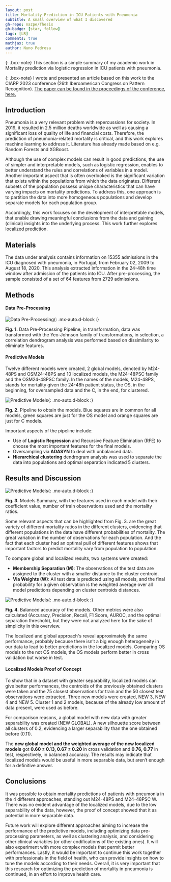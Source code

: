 ```yaml
---
layout: post
title: Mortality Prediction in ICU Patients with Pneumonia
subtitle: A small overview of what I discovered
gh-repo: nazpe/Thesis
gh-badge: [star, follow]
tags: [LR]
comments: true
mathjax: true
author: Nuno Pedrosa
---
```


{: .box-note}
This section is a simple summary of my academic work in Mortality prediction via logistic regression in ICU patients with pneumonia.

{: .box-note}
I wrote and presented an article based on this work to the CIARP 2023 conference (26th Iberoamerican Congress on Pattern Recognition). [The paper can be found in the proceedings of the conference, here.](https://link.springer.com/chapter/10.1007/978-3-031-49249-5_3)

## Introduction

Pneumonia is a very relevant problem with repercussions for society. In 2019, it resulted in 2.5 million deaths worldwide as well as causing a significant loss of quality of life and financial costs. Therefore, the prediction of pneumonia-related mortality is critical, and this work explores machine learning to address it. Literature has already made based on e.g. Random Forests and XGBoost. 

Although the use of complex models can result in good predictions, the use of simpler and interpretable models, such as logistic regression, enables to better understand the rules and correlations of variables in a model. Another important aspect that is often overlooked is the significant variation that exists within the populations from which the data originates. Different subsets of the population possess unique characteristics that can have varying impacts on mortality predictions. To address this, one approach is to partition the data into more homogeneous populations and develop separate models for each population group.

Accordingly, this work focuses on the development of interpretable models, that enable drawing meaningful conclusions from the data and gaining (clinical) insights into the underlying process. This work further explores localized prediction.

## Materials

The data under analysis contains information on 15355 admissions in the ICU diagnosed with pneumonia, in Portugal, from February 02, 2009 to August 18, 2020. This analysis extracted information in the 24-48h time window after admission of the patients into ICU. After pre-processing, the sample consisted of a set of 64 features from 2729 admissions.

## Methods

#### Data Pre-Processing

![Data Pre-Processing](https://github.com/user-attachments/assets/4e9057a1-e620-478e-a7a6-a9b0ebd0f06d){: .mx-auto.d-block :}

**Fig. 1.** Data Pre-Processing Pipeline, in transformation, data was transformed with the Yeo-Johnson family of transformations, in selection, a correlation dendrogram analysis was performed based on dissimilarity to eliminate features.

#### Predictive Models  

Twelve different models were created, 2 global models, denoted by M24-48PS and OSM24-48PS and 10 localized models, the M24-48PSC family and the OSM24-48PSC family. In the names of the models, M24-48PS, stands for mortality given the 24-48h patient status, the OS, in the beginning, for oversampled data and the C, in the end, for clustered.

![Predictive Models](https://github.com/user-attachments/assets/76b898f7-da9c-489a-bebb-0d9d910a7355){: .mx-auto.d-block :}

**Fig. 2.** Pipeline to obtain the models. Blue squares are in common for all models, green squares are just for the OS model and orange squares are just for C models.

Important aspects of the pipeline include: 
* Use of **Logistic Regression** and Recursive Feature Elimination (RFE) to choose the most important features for the final models.
* Oversampling via **ADASYN** to deal with unbalanced data.
* **Hierarchical clustering** dendrogram analysis was used to separate the data into populations and optimal separation indicated 5 clusters.

## Results and Discussion

![Predictive Models](https://github.com/user-attachments/assets/001a7ede-3cbe-4419-b3fa-e606a7c4d4f2){: .mx-auto.d-block :}

**Fig. 3.** Models Summary, with the features used in each model with their coefficient value, number of train observations used and the mortality ratios.

Some relevant aspects that can be highlighted from Fig. 3. are the great variety of different mortality ratios in the different clusters, evidencing that different populations in the data have different probabilities of mortality. The great variation in the number of observations for each population. And the fact that each cluster had an optimal pull of different features shows that important factors to predict mortality vary from population to population.

To compare global and localized results, two systems were created: 
* **Membership Separation (M)**: The observations of the test data are assigned to the cluster with a smaller distance to the cluster centroid.
* **Via Weights (W)**: All test data is predicted using all models, and the final probability for a given observation is the weighted average over all model predictions depending on cluster centroids distances.

![Predictive Models](https://github.com/user-attachments/assets/f37f2668-0b4c-4e00-8ef4-b21240d5e832){: .mx-auto.d-block :}

**Fig. 4.** Balanced accuracy of the models. Other metrics were also calculated (Accuracy, Precision, Recall, F1 Score, AUROC, and the optimal separation threshold), but they were not analyzed here for the sake of simplicity in this overview.

The localized and global approach's reveal approximately the same performance, probably because there isn’t a big enough heterogeneity in our data to lead to better predictions in the localized models. Comparing OS models to the not OS models, the OS models perform better in cross validation but worse in test.

#### Localized Models Proof of Concept

 To show that in a dataset with greater separability, localized models can give
 better performances, the centroids of the previously obtained clusters were taken
 and the 75 closest observations for train and the 50 closest test observations were
 extracted. Three new models were created, NEW 3, NEW 4 and NEW 5. Cluster
 1 and 2 models, because of the already low amount of data present, were used
 as before.

 For comparison reasons, a global model with new data with greater
 separability was created (NEW GLOBAL). A new silhouette score between all clusters of 0.2, evidencing a larger separability than the one obtained before (0.11).

The **new global model and the weighted average of the new localized models** got **0.60 ± 0.13, 0.67 ± 0.20** in cross validation and **0.76, 0.77** in test, respectively, in balanced accuracy. The results may indicate that localized models would be useful in more separable data, but aren’t enough for a definitive answer.

## Conclusions

It was possible to obtain mortality predictions of patients with pneumonia in the 4 different approaches, standing out M24-48PS and M24-48PSC W. There was no evident advantage of the localized models, due to the low separability of the data, however, the proof of concept showed that it as potential in more separable data.

Future work will explore different approaches aiming to increase the performance of the predictive models, including optimizing data pre-processing parameters, as well as clustering analysis, and considering other clinical variables (or other codifications of the existing ones). It will also experiment with more complex models that permit better performances. Lastly, it would be important to continue this work together with professionals in the field of health, who can provide insights on how to tune the models according to their needs. Overall, it is very important that this research for optimizing the prediction of mortality in pneumonia is continued, in an effort to improve health care.
